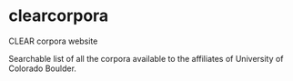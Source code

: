 # clearcorpora
CLEAR corpora website

Searchable list of all the corpora available to the affiliates of University of Colorado Boulder. 
